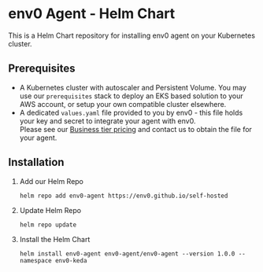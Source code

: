 # env0 Agent - Helm Chart
This is a Helm Chart repository for installing env0 agent on your Kubernetes cluster.  

## Prerequisites
- A Kubernetes cluster with autoscaler and Persistent Volume. You may use our `prerequisites` stack to deploy an EKS based solution to your AWS account, or setup your own compatible cluster elsewhere.  
- A dedicated `values.yaml` file provided to you by env0 - this file holds your key and secret to integrate your agent with env0.  
  Please see our [Business tier pricing](https://www.env0.com/pricing) and contact us to obtain the file for your agent.    
  
## Installation
1. Add our Helm Repo
    ```shell
    helm repo add env0-agent https://env0.github.io/self-hosted
    ```

2. Update Helm Repo
    ```shell
    helm repo update
    ```

3. Install the Helm Chart
    ```shell
    helm install env0-agent env0-agent/env0-agent --version 1.0.0 --namespace env0-keda
    ```
